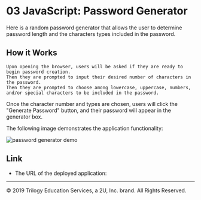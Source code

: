 # 03 JavaScript: Password Generator

Here is a random password generator that allows the user to determine password length and the characters types included in the password. 

## How it Works
```
Upon opening the browser, users will be asked if they are ready to begin password creation. 
Then they are prompted to input their desired number of characters in the password. 
Then they are prompted to choose among lowercase, uppercase, numbers, and/or special characters to be included in the password. 

```
Once the character number and types are chosen, users will click the "Generate Password" button, and their password will appear in the generator box. 

The following image demonstrates the application functionality:

![password generator demo](./Homework-3.png)

## Link

* The URL of the deployed application: 


- - -
© 2019 Trilogy Education Services, a 2U, Inc. brand. All Rights Reserved.
